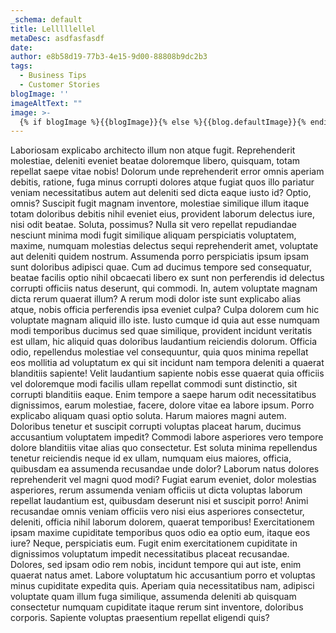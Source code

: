 ```yaml
---
_schema: default
title: Lelllllellel
metaDesc: asdfasfasdf
date:
author: e8b58d19-77b3-4e15-9d00-88808b9dc2b3
tags:
  - Business Tips
  - Customer Stories
blogImage: ''
imageAltText: ""
image: >-
  {% if blogImage %}{{blogImage}}{% else %}{{blog.defaultImage}}{% endif %}
---
```

 Laboriosam explicabo architecto illum non atque fugit. Reprehenderit molestiae, deleniti eveniet beatae doloremque libero, quisquam, totam repellat saepe vitae nobis! Dolorum unde reprehenderit error omnis aperiam debitis, ratione, fuga minus corrupti dolores atque fugiat quos illo pariatur veniam necessitatibus autem aut deleniti sed dicta eaque iusto id? Optio, omnis? Suscipit fugit magnam inventore, molestiae similique illum itaque totam doloribus debitis nihil eveniet eius, provident laborum delectus iure, nisi odit beatae. Soluta, possimus? Nulla sit vero repellat repudiandae nesciunt minima modi fugit similique aliquam perspiciatis voluptatem, maxime, numquam molestias delectus sequi reprehenderit amet, voluptate aut deleniti quidem nostrum. Assumenda porro perspiciatis ipsum ipsam sunt doloribus adipisci quae. Cum ad ducimus tempore sed consequatur, beatae facilis optio nihil obcaecati libero ex sunt non perferendis id delectus corrupti officiis natus deserunt, qui commodi. In, autem voluptate magnam dicta rerum quaerat illum? A rerum modi dolor iste sunt explicabo alias atque, nobis officia perferendis ipsa eveniet culpa? Culpa dolorem cum hic voluptate magnam aliquid illo iste. Iusto cumque id quia aut esse numquam modi temporibus ducimus sed quae similique, provident incidunt veritatis est ullam, hic aliquid quas doloribus laudantium reiciendis dolorum. Officia odio, repellendus molestiae vel consequuntur, quia quos minima repellat eos mollitia ad voluptatum ex qui sit incidunt nam tempora deleniti a quaerat blanditiis sapiente! Velit laudantium sapiente nobis esse quaerat quia officiis vel doloremque modi facilis ullam repellat commodi sunt distinctio, sit corrupti blanditiis eaque. Enim tempore a saepe harum odit necessitatibus dignissimos, earum molestiae, facere, dolore vitae ea labore ipsum. Porro explicabo aliquam quasi optio soluta. Harum maiores magni autem. Doloribus tenetur et suscipit corrupti voluptas placeat harum, ducimus accusantium voluptatem impedit? Commodi labore asperiores vero tempore dolore blanditiis vitae alias quo consectetur. Est soluta minima repellendus tenetur reiciendis neque id ex ullam, numquam eius maiores, officia, quibusdam ea assumenda recusandae unde dolor? Laborum natus dolores reprehenderit vel magni quod modi? Fugiat earum eveniet, dolor molestias asperiores, rerum assumenda veniam officiis ut dicta voluptas laborum repellat laudantium est, quibusdam deserunt nisi et suscipit porro! Animi recusandae omnis veniam officiis vero nisi eius asperiores consectetur, deleniti, officia nihil laborum dolorem, quaerat temporibus! Exercitationem ipsam maxime cupiditate temporibus quos odio ea optio eum, itaque eos iure? Neque, perspiciatis eum. Fugit enim exercitationem cupiditate in dignissimos voluptatum impedit necessitatibus placeat recusandae. Dolores, sed ipsam odio rem nobis, incidunt tempore qui aut iste, enim quaerat natus amet. Labore voluptatum hic accusantium porro et voluptas minus cupiditate expedita quis. Aperiam quia necessitatibus nam, adipisci voluptate quam illum fuga similique, assumenda deleniti ab quisquam consectetur numquam cupiditate itaque rerum sint inventore, doloribus corporis. Sapiente voluptas praesentium repellat eligendi quis?